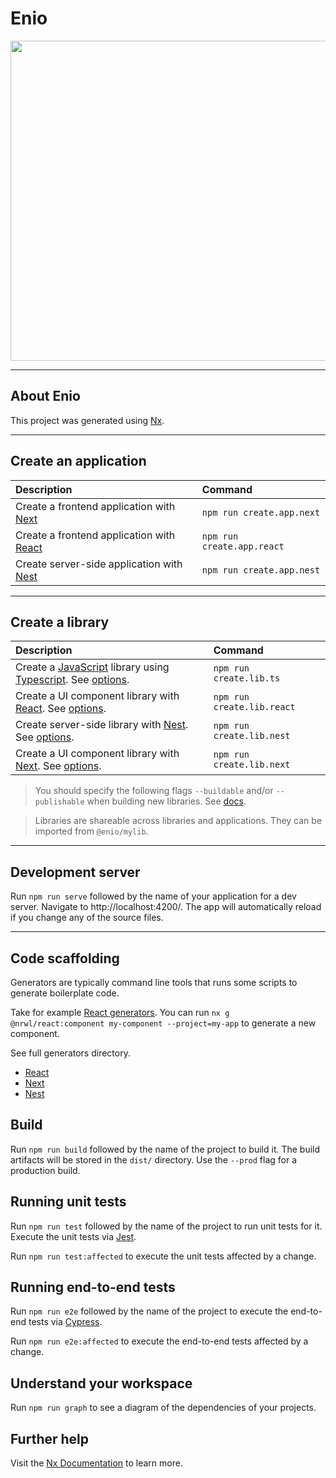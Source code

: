 

# Enio

<p style="align: center"><img src="https://github.com/enio-ireland/enio/blob/develop/images/enio.png?raw=true" width="512"></p>

---

## About Enio

This project was generated using [Nx](https://nx.dev).

---

## Create an application

| Description | Command |
| :-- | :-- |
| Create a frontend application with [Next](https://nextjs.org) | `npm run create.app.next` |
| Create a frontend application with [React](https://reactjs.org) | `npm run create.app.react` |
| Create server-side application with [Nest](https://nestjs.com/)  | `npm run create.app.nest` |

---

## Create a library

| Description | Command |
| :-- | :-- |
| Create a [JavaScript](https://developer.mozilla.org/en-US/docs/Web/JavaScript) library using [Typescript](https://www.typescriptlang.org/). See [options](). | `npm run create.lib.ts` |
| Create a UI component library with [React](https://reactjs.org). See [options]().  | `npm run create.lib.react` |
| Create server-side library with [Nest](https://nestjs.com/).  See [options]().  | `npm run create.lib.nest` |
| Create a UI component library with [Next](https://nextjs.org). See [options]().  | `npm run create.lib.next` |

> You should specify the following flags `--buildable` and/or `--publishable` when building new libraries. See [docs](https://nx.dev/more-concepts/buildable-and-publishable-libraries).

> Libraries are shareable across libraries and applications. They can be imported from `@enio/mylib`.

---

## Development server

Run `npm run serve` followed by the name of your application for a dev server. Navigate to http://localhost:4200/. The app will automatically reload if you change any of the source files.

---

## Code scaffolding

Generators are typically command line tools that runs some scripts to generate boilerplate code.

Take for example [React generators](https://nx.dev/packages/react#generators). You can run `nx g @nrwl/react:component my-component --project=my-app` to generate a new component.

See full generators directory.

+ [React](https://nx.dev/packages/react#generators)
+ [Next](https://nx.dev/packages/next#generators)
+ [Nest](https://nx.dev/packages/nest#generators)

## Build

Run `npm run build` followed by the name of the project to build it. The build artifacts will be stored in the `dist/` directory. Use the `--prod` flag for a production build.

## Running unit tests

Run `npm run test` followed by the name of the project to run unit tests for it. Execute the unit tests via [Jest](https://jestjs.io).

Run `npm run test:affected` to execute the unit tests affected by a change.

## Running end-to-end tests

Run `npm run e2e` followed by the name of the project to execute the end-to-end tests via [Cypress](https://www.cypress.io).

Run `npm run e2e:affected` to execute the end-to-end tests affected by a change.

## Understand your workspace

Run `npm run graph` to see a diagram of the dependencies of your projects.

## Further help

Visit the [Nx Documentation](https://nx.dev) to learn more.
